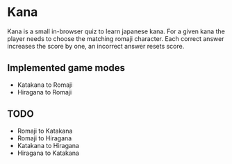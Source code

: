 # Kana
Kana is a small in-browser quiz to learn japanese kana. For a given kana the player needs to choose the matching romaji character. 
Each correct answer increases the score by one, an incorrect answer resets score.

## Implemented game modes
* Katakana to Romaji
* Hiragana to Romaji

## TODO
* Romaji to Katakana
* Romaji to Hiragana
* Katakana to Hiragana
* Hiragana to Katakana
